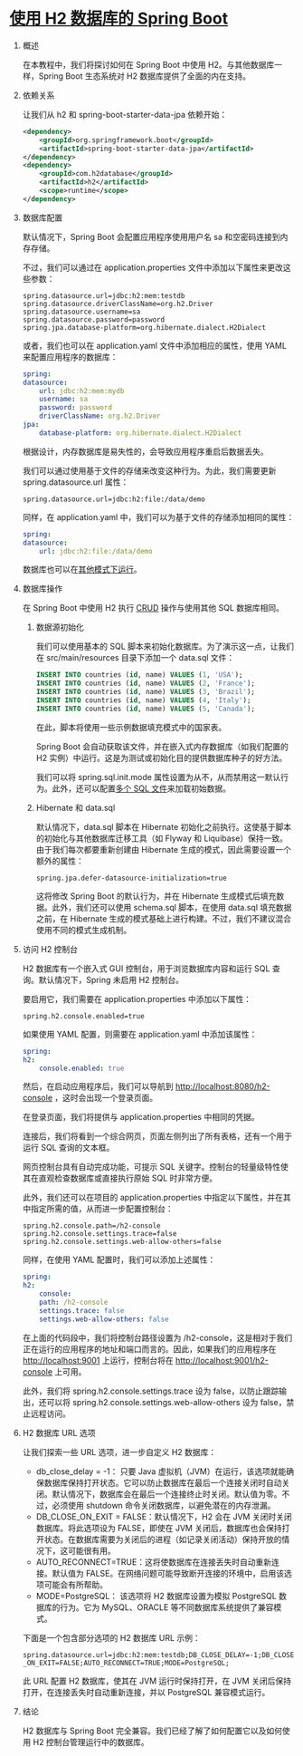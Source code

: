 # [使用 H2 数据库的 Spring Boot](https://www.baeldung.com/spring-boot-h2-database)

1. 概述

    在本教程中，我们将探讨如何在 Spring Boot 中使用 H2。与其他数据库一样，Spring Boot 生态系统对 H2 数据库提供了全面的内在支持。

2. 依赖关系

    让我们从 h2 和 spring-boot-starter-data-jpa 依赖开始：

    ```xml
    <dependency>
        <groupId>org.springframework.boot</groupId>
        <artifactId>spring-boot-starter-data-jpa</artifactId>
    </dependency>
    <dependency>
        <groupId>com.h2database</groupId>
        <artifactId>h2</artifactId>
        <scope>runtime</scope>
    </dependency>
    ```

3. 数据库配置

    默认情况下，Spring Boot 会配置应用程序使用用户名 sa 和空密码连接到内存存储。

    不过，我们可以通过在 application.properties 文件中添加以下属性来更改这些参数：

    ```properties
    spring.datasource.url=jdbc:h2:mem:testdb
    spring.datasource.driverClassName=org.h2.Driver
    spring.datasource.username=sa
    spring.datasource.password=password
    spring.jpa.database-platform=org.hibernate.dialect.H2Dialect
    ```

    或者，我们也可以在 application.yaml 文件中添加相应的属性，使用 YAML 来配置应用程序的数据库：

    ```yaml
    spring:
    datasource:
        url: jdbc:h2:mem:mydb
        username: sa
        password: password
        driverClassName: org.h2.Driver
    jpa:
        database-platform: org.hibernate.dialect.H2Dialect
    ```

    根据设计，内存数据库是易失性的，会导致应用程序重启后数据丢失。

    我们可以通过使用基于文件的存储来改变这种行为。为此，我们需要更新 spring.datasource.url 属性：

    `spring.datasource.url=jdbc:h2:file:/data/demo`

    同样，在 application.yaml 中，我们可以为基于文件的存储添加相同的属性：

    ```yaml
    spring:
    datasource:
        url: jdbc:h2:file:/data/demo
    ```

    数据库也可以在[其他模式下运行](http://www.h2database.com/html/features.html#connection_modes)。

4. 数据库操作

    在 Spring Boot 中使用 H2 执行 [CRUD](https://www.baeldung.com/cs/crud-operations) 操作与使用其他 SQL 数据库相同。

    1. 数据源初始化

        我们可以使用基本的 SQL 脚本来初始化数据库。为了演示这一点，让我们在 src/main/resources 目录下添加一个 data.sql 文件：

        ```sql
        INSERT INTO countries (id, name) VALUES (1, 'USA');
        INSERT INTO countries (id, name) VALUES (2, 'France');
        INSERT INTO countries (id, name) VALUES (3, 'Brazil');
        INSERT INTO countries (id, name) VALUES (4, 'Italy');
        INSERT INTO countries (id, name) VALUES (5, 'Canada');
        ```

        在此，脚本将使用一些示例数据填充模式中的国家表。

        Spring Boot 会自动获取该文件，并在嵌入式内存数据库（如我们配置的 H2 实例）中运行。这是为测试或初始化目的提供数据库种子的好方法。

        我们可以将 spring.sql.init.mode 属性设置为从不，从而禁用这一默认行为。此外，还可以配置[多个 SQL 文件](https://www.baeldung.com/spring-boot-sql-import-files#spring-jdbc-support)来加载初始数据。

    2. Hibernate 和 data.sql

        默认情况下，data.sql 脚本在 Hibernate 初始化之前执行。这使基于脚本的初始化与其他数据库迁移工具（如 Flyway 和 Liquibase）保持一致。由于我们每次都要重新创建由 Hibernate 生成的模式，因此需要设置一个额外的属性：

        `spring.jpa.defer-datasource-initialization=true`

        这将修改 Spring Boot 的默认行为，并在 Hibernate 生成模式后填充数据。此外，我们还可以使用 schema.sql 脚本，在使用 data.sql 填充数据之前，在 Hibernate 生成的模式基础上进行构建。不过，我们不建议混合使用不同的模式生成机制。

5. 访问 H2 控制台

    H2 数据库有一个嵌入式 GUI 控制台，用于浏览数据库内容和运行 SQL 查询。默认情况下，Spring 未启用 H2 控制台。

    要启用它，我们需要在 application.properties 中添加以下属性：

    `spring.h2.console.enabled=true`

    如果使用 YAML 配置，则需要在 application.yaml 中添加该属性：

    ```yaml
    spring:
    h2:
        console.enabled: true
    ```

    然后，在启动应用程序后，我们可以导航到 <http://localhost:8080/h2-console> ，这时会出现一个登录页面。

    在登录页面，我们将提供与 application.properties 中相同的凭据。

    连接后，我们将看到一个综合网页，页面左侧列出了所有表格，还有一个用于运行 SQL 查询的文本框。

    网页控制台具有自动完成功能，可提示 SQL 关键字。控制台的轻量级特性使其在直观检查数据库或直接执行原始 SQL 时非常方便。

    此外，我们还可以在项目的 application.properties 中指定以下属性，并在其中指定所需的值，从而进一步配置控制台：

    ```properties
    spring.h2.console.path=/h2-console
    spring.h2.console.settings.trace=false
    spring.h2.console.settings.web-allow-others=false
    ```

    同样，在使用 YAML 配置时，我们可以添加上述属性：

    ```yaml
    spring:
    h2:
        console:
        path: /h2-console
        settings.trace: false
        settings.web-allow-others: false
    ```

    在上面的代码段中，我们将控制台路径设置为 /h2-console，这是相对于我们正在运行的应用程序的地址和端口而言的。因此，如果我们的应用程序在 <http://localhost:9001> 上运行，控制台将在 <http://localhost:9001/h2-console> 上可用。

    此外，我们将 spring.h2.console.settings.trace 设为 false，以防止跟踪输出，还可以将 spring.h2.console.settings.web-allow-others 设为 false，禁止远程访问。

6. H2 数据库 URL 选项

    让我们探索一些 URL 选项，进一步自定义 H2 数据库：

    - db_close_delay = -1： 只要 Java 虚拟机（JVM）在运行，该选项就能确保数据库保持打开状态。它可以防止数据库在最后一个连接关闭时自动关闭。默认情况下，数据库会在最后一个连接终止时关闭。默认值为零。不过，必须使用 shutdown 命令关闭数据库，以避免潜在的内存泄漏。
    - DB_CLOSE_ON_EXIT = FALSE：默认情况下，H2 会在 JVM 关闭时关闭数据库。将此选项设为 FALSE，即使在 JVM 关闭后，数据库也会保持打开状态。在数据库需要为关闭后的进程（如记录关闭活动）保持开放的情况下，这可能很有用。
    - AUTO_RECONNECT=TRUE：这将使数据库在连接丢失时自动重新连接。默认值为 FALSE。在网络问题可能导致断开连接的环境中，启用该选项可能会有所帮助。
    - MODE=PostgreSQL： 该选项将 H2 数据库设置为模拟 PostgreSQL 数据库的行为。它为 MySQL、ORACLE 等不同数据库系统提供了兼容模式。

    下面是一个包含部分选项的 H2 数据库 URL 示例：

    `spring.datasource.url=jdbc:h2:mem:testdb;DB_CLOSE_DELAY=-1;DB_CLOSE_ON_EXIT=FALSE;AUTO_RECONNECT=TRUE;MODE=PostgreSQL;`

    此 URL 配置 H2 数据库，使其在 JVM 运行时保持打开，在 JVM 关闭后保持打开，在连接丢失时自动重新连接，并以 PostgreSQL 兼容模式运行。

7. 结论

    H2 数据库与 Spring Boot 完全兼容。我们已经了解了如何配置它以及如何使用 H2 控制台管理运行中的数据库。
